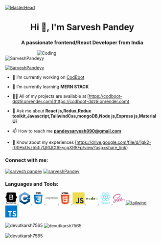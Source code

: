 [![MasterHead](https://globaleducation.s3.ap-south-1.amazonaws.com/globaledu/gif/front-end-development.gif)](https://SarveshPandeyy.io)

<h1 align="center">Hi 👋, I'm Sarvesh Pandey</h1>
<h3 align="center">A passionate frontend/React Developer from India</h3>
<img align="right" alt="Coding" width="400" src="https://cdn.dribbble.com/users/1162077/screenshots/3848914/programmer.gif">

<p align="left"> <img src="https://komarev.com/ghpvc/?username=SarveshPandeyy&label=Profile%20views&color=0e75b6&style=flat" alt="SarveshPandeyy" /> </p>

<p align="left"> <a href="https://github.com/ryo-ma/github-profile-trophy"><img src="https://github-profile-trophy.vercel.app/?username=SarveshPandeyy" alt="SarveshPandeyy" /></a> </p>

- 🔭 I’m currently working on [CodBoot](https://codboot-ddz9.onrender.com)

- 🌱 I’m currently learning **MERN STACK**

- 👨‍💻 All of my projects are available at [https://codboot-ddz9.onrender.com](https://codboot-ddz9.onrender.com)

- 💬 Ask me about **React js,Redux,Redux toolkit,Javascript,TailwindCss,mongoDB,Node js,Express js,Material Ui**

- 📫 How to reach me **pandeysarvesh090@gmail.com**

- 📄 Know about my experiences [https://drive.google.com/file/d/1gk2-r00HxDszh5fi7QRQCt6EycgXR8Fp/view?usp=share_link)

<h3 align="left">Connect with me:</h3>
<p align="left">
<a href="https://linkedin.com/in/SarveshPandeyy" target="blank"><img align="center" src="https://raw.githubusercontent.com/rahuldkjain/github-profile-readme-generator/master/src/images/icons/Social/linked-in-alt.svg" alt="sarvesh pandey" height="30" width="40" /></a>
<a href="https://instagram.com/its_sarveshpandey" target="blank"><img align="center" src="https://raw.githubusercontent.com/rahuldkjain/github-profile-readme-generator/master/src/images/icons/Social/instagram.svg" alt="sarveshPandey" height="30" width="40" /></a>

<h3 align="left">Languages and Tools:</h3>
<p align="left"> <a href="https://getbootstrap.com" target="_blank" rel="noreferrer"> <img src="https://raw.githubusercontent.com/devicons/devicon/master/icons/bootstrap/bootstrap-plain-wordmark.svg" alt="bootstrap" width="40" height="40"/> </a> <a href="https://www.w3schools.com/cpp/" target="_blank" rel="noreferrer"> <img src="https://raw.githubusercontent.com/devicons/devicon/master/icons/cplusplus/cplusplus-original.svg" alt="cplusplus" width="40" height="40"/> </a> <a href="https://www.w3schools.com/css/" target="_blank" rel="noreferrer"> <img src="https://raw.githubusercontent.com/devicons/devicon/master/icons/css3/css3-original-wordmark.svg" alt="css3" width="40" height="40"/> </a> <a href="https://expressjs.com" target="_blank" rel="noreferrer"> <img src="https://raw.githubusercontent.com/devicons/devicon/master/icons/express/express-original-wordmark.svg" alt="express" width="40" height="40"/> </a> <a href="https://www.w3.org/html/" target="_blank" rel="noreferrer"> <img src="https://raw.githubusercontent.com/devicons/devicon/master/icons/html5/html5-original-wordmark.svg" alt="html5" width="40" height="40"/> </a> <a href="https://developer.mozilla.org/en-US/docs/Web/JavaScript" target="_blank" rel="noreferrer"> <img src="https://raw.githubusercontent.com/devicons/devicon/master/icons/javascript/javascript-original.svg" alt="javascript" width="40" height="40"/> </a> <a href="https://nodejs.org" target="_blank" rel="noreferrer"> <img src="https://raw.githubusercontent.com/devicons/devicon/master/icons/nodejs/nodejs-original-wordmark.svg" alt="nodejs" width="40" height="40"/> </a> <a href="https://reactjs.org/" target="_blank" rel="noreferrer"> <img src="https://raw.githubusercontent.com/devicons/devicon/master/icons/react/react-original-wordmark.svg" alt="react" width="40" height="40"/> </a> <a href="https://sass-lang.com" target="_blank" rel="noreferrer"> <img src="https://raw.githubusercontent.com/devicons/devicon/master/icons/sass/sass-original.svg" alt="sass" width="40" height="40"/> </a> <a href="https://tailwindcss.com/" target="_blank" rel="noreferrer"> <img src="https://www.vectorlogo.zone/logos/tailwindcss/tailwindcss-icon.svg" alt="tailwind" width="40" height="40"/> </a> <a href="https://www.typescriptlang.org/" target="_blank" rel="noreferrer"> <img src="https://raw.githubusercontent.com/devicons/devicon/master/icons/typescript/typescript-original.svg" alt="typescript" width="40" height="40"/> </a> </p>

<p><img align="left" src="https://github-readme-stats.vercel.app/api/top-langs?username=SarveshPandeyy&show_icons=true&locale=en&layout=compact" alt="devutkarsh7565" /></p>

<p>&nbsp;<img align="center" src="https://github-readme-stats.vercel.app/api?username=SarveshPandeyy&show_icons=true&locale=en" alt="devutkarsh7565" /></p>

<p><img align="center" src="https://github-readme-streak-stats.herokuapp.com/?user=SarveshPandeyy&" alt="devutkarsh7565" /></p>
